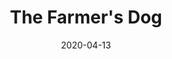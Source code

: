 ---
layout: page
title: The Farmer's Dog
permalink: /the-farmers-dog
domain: thefarmersdog.com
status: live
tags: pet
date: 2020-04-13
---
